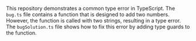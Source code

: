 This repository demonstrates a common type error in TypeScript. The `bug.ts` file contains a function that is designed to add two numbers. However, the function is called with two strings, resulting in a type error. The `bugSolution.ts` file shows how to fix this error by adding type guards to the function.